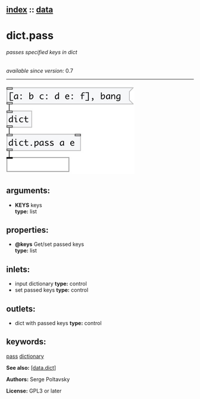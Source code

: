 [index](index.html) :: [data](category_data.html)
---

# dict.pass

###### passes specified keys in dict

*available since version:* 0.7

---




[![example](../examples/img/dict.pass.jpg)](../examples/pd/dict.pass.pd)



## arguments:

* **KEYS**
keys<br>
__type:__ list<br>





## properties:

* **@keys** 
Get/set passed keys<br>
__type:__ list<br>



## inlets:

* input dictionary 
__type:__ control<br>
* set passed keys 
__type:__ control<br>



## outlets:

* dict with passed keys
__type:__ control<br>



## keywords:

[pass](keywords/pass.html)
[dictionary](keywords/dictionary.html)



**See also:**
[\[data.dict\]](data.dict.html)




**Authors:** Serge Poltavsky




**License:** GPL3 or later





